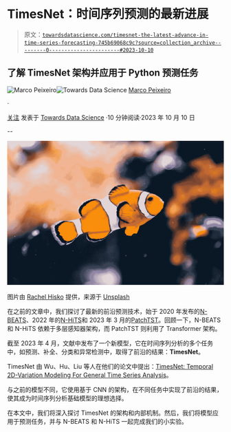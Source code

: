 # TimesNet：时间序列预测的最新进展

> 原文：[`towardsdatascience.com/timesnet-the-latest-advance-in-time-series-forecasting-745b69068c9c?source=collection_archive---------0-----------------------#2023-10-10`](https://towardsdatascience.com/timesnet-the-latest-advance-in-time-series-forecasting-745b69068c9c?source=collection_archive---------0-----------------------#2023-10-10)

## 了解 TimesNet 架构并应用于 Python 预测任务

[](https://medium.com/@marcopeixeiro?source=post_page-----745b69068c9c--------------------------------)![Marco Peixeiro](https://medium.com/@marcopeixeiro?source=post_page-----745b69068c9c--------------------------------)[](https://towardsdatascience.com/?source=post_page-----745b69068c9c--------------------------------)![Towards Data Science](https://towardsdatascience.com/?source=post_page-----745b69068c9c--------------------------------) [Marco Peixeiro](https://medium.com/@marcopeixeiro?source=post_page-----745b69068c9c--------------------------------)

·

[关注](https://medium.com/m/signin?actionUrl=https%3A%2F%2Fmedium.com%2F_%2Fsubscribe%2Fuser%2F741c1c8fcfbd&operation=register&redirect=https%3A%2F%2Ftowardsdatascience.com%2Ftimesnet-the-latest-advance-in-time-series-forecasting-745b69068c9c&user=Marco+Peixeiro&userId=741c1c8fcfbd&source=post_page-741c1c8fcfbd----745b69068c9c---------------------post_header-----------) 发表于 [Towards Data Science](https://towardsdatascience.com/?source=post_page-----745b69068c9c--------------------------------) ·10 分钟阅读·2023 年 10 月 10 日[](https://medium.com/m/signin?actionUrl=https%3A%2F%2Fmedium.com%2F_%2Fvote%2Ftowards-data-science%2F745b69068c9c&operation=register&redirect=https%3A%2F%2Ftowardsdatascience.com%2Ftimesnet-the-latest-advance-in-time-series-forecasting-745b69068c9c&user=Marco+Peixeiro&userId=741c1c8fcfbd&source=-----745b69068c9c---------------------clap_footer-----------)

--

[](https://medium.com/m/signin?actionUrl=https%3A%2F%2Fmedium.com%2F_%2Fbookmark%2Fp%2F745b69068c9c&operation=register&redirect=https%3A%2F%2Ftowardsdatascience.com%2Ftimesnet-the-latest-advance-in-time-series-forecasting-745b69068c9c&source=-----745b69068c9c---------------------bookmark_footer-----------)![](img/9a499aed5a781591ea06eef5f3cb4222.png)

图片由 [Rachel Hisko](https://unsplash.com/@rachelhisko?utm_source=medium&utm_medium=referral) 提供，来源于 [Unsplash](https://unsplash.com/?utm_source=medium&utm_medium=referral)

在之前的文章中，我们探讨了最新的前沿预测技术，始于 2020 年发布的[N-BEATS](https://medium.com/towards-data-science/the-easiest-way-to-forecast-time-series-using-n-beats-d778fcc2ba60)、2022 年的[N-HiTS](https://medium.com/towards-data-science/all-about-n-hits-the-latest-breakthrough-in-time-series-forecasting-a8ddcb27b0d5)和 2023 年 3 月的[PatchTST](https://medium.com/towards-data-science/patchtst-a-breakthrough-in-time-series-forecasting-e02d48869ccc)。回顾一下，N-BEATS 和 N-HiTS 依赖于多层感知器架构，而 PatchTST 则利用了 Transformer 架构。

截至 2023 年 4 月，文献中发布了一个新模型，它在时间序列分析的多个任务中，如预测、补全、分类和异常检测中，取得了前沿的结果：**TimesNet**。

TimesNet 由 Wu、Hu、Liu 等人在他们的论文中提出：[TimesNet: Temporal 2D-Variation Modeling For General Time Series Analysis](https://browse.arxiv.org/pdf/2210.02186.pdf)。

与之前的模型不同，它使用基于 CNN 的架构，在不同任务中实现了前沿的结果，使其成为时间序列分析基础模型的理想选择。

在本文中，我们将深入探讨 TimesNet 的架构和内部机制。然后，我们将模型应用于预测任务，并与 N-BEATS 和 N-HiTS 一起完成我们的小实验。
